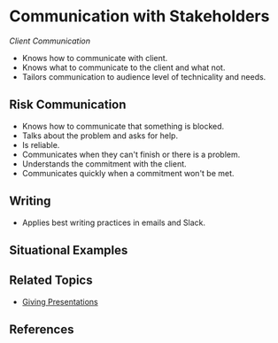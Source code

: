 # Communication with Stakeholders

_Client Communication_

* Knows how to communicate with client.
* Knows what to communicate to the client and what not.
* Tailors communication to audience level of technicality and needs.

## Risk Communication

* Knows how to communicate that something is blocked.
* Talks about the problem and asks for help.
* Is reliable.
* Communicates when they can't finish or there is a problem.
* Understands the commitment with the client.
* Communicates quickly when a commitment won't be met.

## Writing

* Applies best writing practices in emails and Slack.

## Situational Examples

## Related Topics

* [Giving Presentations](/giving-presentations.md)

## References

